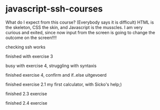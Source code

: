 # javascript-ssh-courses

What do I expect from this course? (Everybody says it is difficult)
HTML is the skeleton, CSS the skin, and Javascript is the musscles. I am very curious and exited, since now input from the screen is going to change the outcome on the screen!!!!



checking ssh works

finished with exercise 3

busy with exercise 4, struggling with syntaxis

finished exercise 4, confirm and if..else uitgevoerd

finished exercise 2.1 my first calculator, with Sicko's help;)

finished 2.3 exercise 

finished 2.4 exercise
